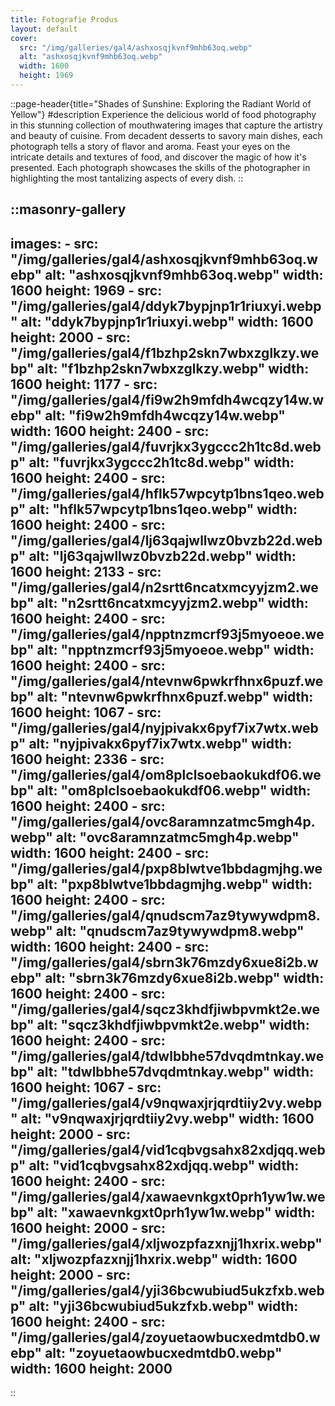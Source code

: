 ```yaml
---
title: Fotografie Produs
layout: default
cover: 
  src: "/img/galleries/gal4/ashxosqjkvnf9mhb63oq.webp"
  alt: "ashxosqjkvnf9mhb63oq.webp"
  width: 1600
  height: 1969
---
```


::page-header{title="Shades of Sunshine: Exploring the Radiant World of Yellow"}
#description
Experience the delicious world of food photography in this stunning collection of mouthwatering images that capture the artistry and beauty of cuisine. From decadent desserts to savory main dishes, each photograph tells a story of flavor and aroma. Feast your eyes on the intricate details and textures of food, and discover the magic of how it's presented. Each photograph showcases the skills of the photographer in highlighting the most tantalizing aspects of every dish. 
::

::masonry-gallery
---
  images:
    - src: "/img/galleries/gal4/ashxosqjkvnf9mhb63oq.webp"
      alt: "ashxosqjkvnf9mhb63oq.webp"
      width: 1600
      height: 1969
    - src: "/img/galleries/gal4/ddyk7bypjnp1r1riuxyi.webp"
      alt: "ddyk7bypjnp1r1riuxyi.webp"
      width: 1600
      height: 2000
    - src: "/img/galleries/gal4/f1bzhp2skn7wbxzglkzy.webp"
      alt: "f1bzhp2skn7wbxzglkzy.webp"
      width: 1600
      height: 1177
    - src: "/img/galleries/gal4/fi9w2h9mfdh4wcqzy14w.webp"
      alt: "fi9w2h9mfdh4wcqzy14w.webp"
      width: 1600
      height: 2400
    - src: "/img/galleries/gal4/fuvrjkx3ygccc2h1tc8d.webp"
      alt: "fuvrjkx3ygccc2h1tc8d.webp"
      width: 1600
      height: 2400
    - src: "/img/galleries/gal4/hflk57wpcytp1bns1qeo.webp"
      alt: "hflk57wpcytp1bns1qeo.webp"
      width: 1600
      height: 2400
    - src: "/img/galleries/gal4/lj63qajwllwz0bvzb22d.webp"
      alt: "lj63qajwllwz0bvzb22d.webp"
      width: 1600
      height: 2133
    - src: "/img/galleries/gal4/n2srtt6ncatxmcyyjzm2.webp"
      alt: "n2srtt6ncatxmcyyjzm2.webp"
      width: 1600
      height: 2400
    - src: "/img/galleries/gal4/npptnzmcrf93j5myoeoe.webp"
      alt: "npptnzmcrf93j5myoeoe.webp"
      width: 1600
      height: 2400
    - src: "/img/galleries/gal4/ntevnw6pwkrfhnx6puzf.webp"
      alt: "ntevnw6pwkrfhnx6puzf.webp"
      width: 1600
      height: 1067
    - src: "/img/galleries/gal4/nyjpivakx6pyf7ix7wtx.webp"
      alt: "nyjpivakx6pyf7ix7wtx.webp"
      width: 1600
      height: 2336
    - src: "/img/galleries/gal4/om8plclsoebaokukdf06.webp"
      alt: "om8plclsoebaokukdf06.webp"
      width: 1600
      height: 2400
    - src: "/img/galleries/gal4/ovc8aramnzatmc5mgh4p.webp"
      alt: "ovc8aramnzatmc5mgh4p.webp"
      width: 1600
      height: 2400
    - src: "/img/galleries/gal4/pxp8blwtve1bbdagmjhg.webp"
      alt: "pxp8blwtve1bbdagmjhg.webp"
      width: 1600
      height: 2400
    - src: "/img/galleries/gal4/qnudscm7az9tywywdpm8.webp"
      alt: "qnudscm7az9tywywdpm8.webp"
      width: 1600
      height: 2400
    - src: "/img/galleries/gal4/sbrn3k76mzdy6xue8i2b.webp"
      alt: "sbrn3k76mzdy6xue8i2b.webp"
      width: 1600
      height: 2400
    - src: "/img/galleries/gal4/sqcz3khdfjiwbpvmkt2e.webp"
      alt: "sqcz3khdfjiwbpvmkt2e.webp"
      width: 1600
      height: 2400
    - src: "/img/galleries/gal4/tdwlbbhe57dvqdmtnkay.webp"
      alt: "tdwlbbhe57dvqdmtnkay.webp"
      width: 1600
      height: 1067
    - src: "/img/galleries/gal4/v9nqwaxjrjqrdtiiy2vy.webp"
      alt: "v9nqwaxjrjqrdtiiy2vy.webp"
      width: 1600
      height: 2000
    - src: "/img/galleries/gal4/vid1cqbvgsahx82xdjqq.webp"
      alt: "vid1cqbvgsahx82xdjqq.webp"
      width: 1600
      height: 2400
    - src: "/img/galleries/gal4/xawaevnkgxt0prh1yw1w.webp"
      alt: "xawaevnkgxt0prh1yw1w.webp"
      width: 1600
      height: 2000
    - src: "/img/galleries/gal4/xljwozpfazxnjj1hxrix.webp"
      alt: "xljwozpfazxnjj1hxrix.webp"
      width: 1600
      height: 2000
    - src: "/img/galleries/gal4/yji36bcwubiud5ukzfxb.webp"
      alt: "yji36bcwubiud5ukzfxb.webp"
      width: 1600
      height: 2400
    - src: "/img/galleries/gal4/zoyuetaowbucxedmtdb0.webp"
      alt: "zoyuetaowbucxedmtdb0.webp"
      width: 1600
      height: 2000
---
::